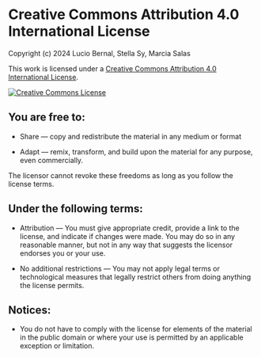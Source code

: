 # Creative Commons Attribution 4.0 International License

Copyright (c) 2024 Lucio Bernal, Stella Sy, Marcia Salas

This work is licensed under a <a rel="license" href="http://creativecommons.org/licenses/by/4.0/">Creative Commons Attribution 4.0 International License</a>.

<a rel="license" href="http://creativecommons.org/licenses/by/4.0/"><img alt="Creative Commons License" style="border-width:0" src="https://i.creativecommons.org/l/by/4.0/88x31.png" /></a>

## You are free to:

  + Share — copy and redistribute the material in any medium or format

  + Adapt — remix, transform, and build upon the material for any purpose, even commercially.

The licensor cannot revoke these freedoms as long as you follow the license terms.


## Under the following terms:

  + Attribution — You must give appropriate credit, provide a link to the license, and indicate if changes were made. You may do so in any reasonable manner, but not in any way that suggests the licensor endorses you or your use.

  + No additional restrictions — You may not apply legal terms or technological measures that legally restrict others from doing anything the license permits.

## Notices:

  + You do not have to comply with the license for elements of the material in the public domain or where your use is permitted by an applicable exception or limitation.

